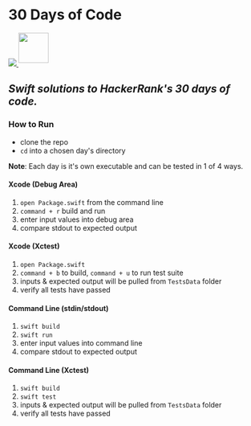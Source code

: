 # 30 Days of Code

<a href="https://www.hackerrank.com/jonmarkgentry">
  <img src="https://theme.zdassets.com/theme_assets/992614/255700da50a74ed1b8f2cab3353a0106d75f4fdd.svg">
</a>

<a href="https://swift.org/">
  <img style="vertical-align: .5em" height=60 src="https://swift.org/assets/images/swift.svg">
</a>

## *Swift solutions to HackerRank's 30 days of code.* 


### How to Run
- clone the repo
- `cd` into a chosen day's directory

**Note**: Each day is it's own executable and can be tested in 1 of 4 ways.

#### Xcode (Debug Area)
1. `open Package.swift` from the command line
2. `command + r` build and run 
3. enter input values into debug area
4. compare stdout to expected output
  
#### Xcode (Xctest)
1. `open Package.swift`
2. `command + b` to build, `command + u` to run test suite 
3. inputs & expected output will be pulled from `TestsData` folder
4. verify all tests have passed

#### Command Line (stdin/stdout)
1. `swift build`
2. `swift run`
3. enter input values into command line
4. compare stdout to expected output

#### Command Line (Xctest)
1. `swift build`
2. `swift test`
3. inputs & expected output will be pulled from `TestsData` folder
4. verify all tests have passed
